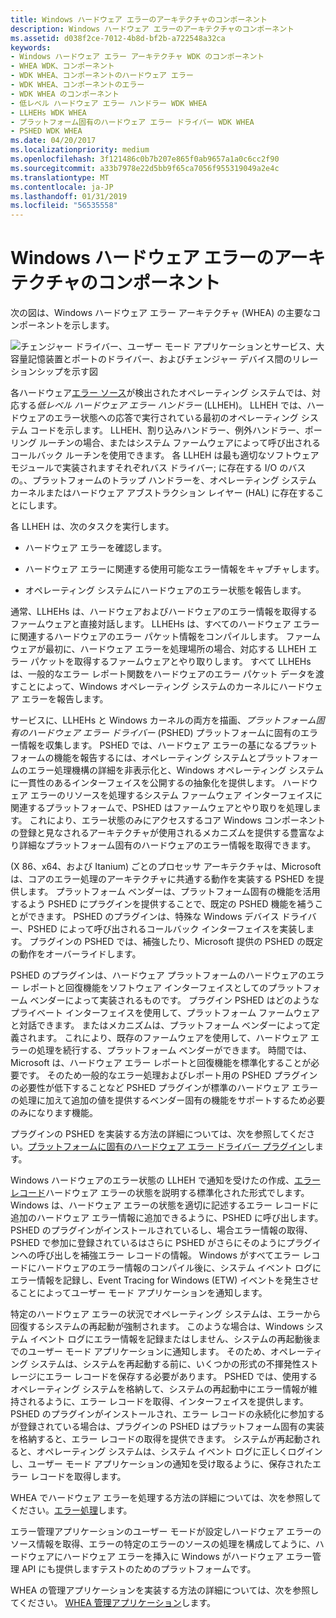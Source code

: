 ```yaml
---
title: Windows ハードウェア エラーのアーキテクチャのコンポーネント
description: Windows ハードウェア エラーのアーキテクチャのコンポーネント
ms.assetid: d038f2ce-7012-4b8d-bf2b-a722548a32ca
keywords:
- Windows ハードウェア エラー アーキテクチャ WDK のコンポーネント
- WHEA WDK、コンポーネント
- WDK WHEA、コンポーネントのハードウェア エラー
- WDK WHEA、コンポーネントのエラー
- WDK WHEA のコンポーネント
- 低レベル ハードウェア エラー ハンドラー WDK WHEA
- LLHEHs WDK WHEA
- プラットフォーム固有のハードウェア エラー ドライバー WDK WHEA
- PSHED WDK WHEA
ms.date: 04/20/2017
ms.localizationpriority: medium
ms.openlocfilehash: 3f121486c0b7b207e865f0ab9657a1a0c6cc2f90
ms.sourcegitcommit: a33b7978e22d5bb9f65ca7056f955319049a2e4c
ms.translationtype: MT
ms.contentlocale: ja-JP
ms.lasthandoff: 01/31/2019
ms.locfileid: "56535558"
---
```

# <a name="components-of-the-windows-hardware-error-architecture"></a>Windows ハードウェア エラーのアーキテクチャのコンポーネント


次の図は、Windows ハードウェア エラー アーキテクチャ (WHEA) の主要なコンポーネントを示します。

![チェンジャー ドライバー、ユーザー モード アプリケーションとサービス、大容量記憶装置とポートのドライバー、およびチェンジャー デバイス間のリレーションシップを示す図](images/wheaarch.gif)

各ハードウェア[エラー ソース](hardware-errors-and-error-sources.md)が検出されたオペレーティング システムでは、対応する*低レベル ハードウェア エラー ハンドラー* (LLHEH)。 LLHEH では、ハードウェアのエラー状態への応答で実行されている最初のオペレーティング システム コードを示します。 LLHEH、割り込みハンドラー、例外ハンドラー、ポーリング ルーチンの場合、またはシステム ファームウェアによって呼び出されるコールバック ルーチンを使用できます。 各 LLHEH は最も適切なソフトウェア モジュールで実装されますそれぞれバス ドライバー; に存在する I/O のバスの。、プラットフォームのトラップ ハンドラーを、オペレーティング システム カーネルまたはハードウェア アブストラクション レイヤー (HAL) に存在することにします。

各 LLHEH は、次のタスクを実行します。

-   ハードウェア エラーを確認します。

-   ハードウェア エラーに関連する使用可能なエラー情報をキャプチャします。

-   オペレーティング システムにハードウェアのエラー状態を報告します。

通常、LLHEHs は、ハードウェアおよびハードウェアのエラー情報を取得するファームウェアと直接対話します。 LLHEHs は、すべてのハードウェア エラーに関連するハードウェアのエラー パケット情報をコンパイルします。 ファームウェアが最初に、ハードウェア エラーを処理場所の場合、対応する LLHEH エラー パケットを取得するファームウェアとやり取りします。 すべて LLHEHs は、一般的なエラー レポート関数をハードウェアのエラー パケット データを渡すことによって、Windows オペレーティング システムのカーネルにハードウェア エラーを報告します。

サービスに、LLHEHs と Windows カーネルの両方を描画、*プラットフォーム固有のハードウェア エラー ドライバー* (PSHED) プラットフォームに固有のエラー情報を収集します。 PSHED では、ハードウェア エラーの基になるプラットフォームの機能を報告するには、オペレーティング システムとプラットフォームのエラー処理機構の詳細を非表示化と、Windows オペレーティング システムに一貫性のあるインターフェイスを公開するの抽象化を提供します。 ハードウェア エラーのリソースを処理するシステム ファームウェア インターフェイスに関連するプラットフォームで、PSHED はファームウェアとやり取りを処理します。 これにより、エラー状態のみにアクセスするコア Windows コンポーネントの登録と見なされるアーキテクチャが使用されるメカニズムを提供する豊富なより詳細なプラットフォーム固有のハードウェアのエラー情報を取得できます。

(X 86、x64、および Itanium) ごとのプロセッサ アーキテクチャは、Microsoft は、コアのエラー処理のアーキテクチャに共通する動作を実装する PSHED を提供します。 プラットフォーム ベンダーは、プラットフォーム固有の機能を活用するよう PSHED にプラグインを提供することで、既定の PSHED 機能を補うことができます。 PSHED のプラグインは、特殊な Windows デバイス ドライバー、PSHED によって呼び出されるコールバック インターフェイスを実装します。 プラグインの PSHED では、補強したり、Microsoft 提供の PSHED の既定の動作をオーバーライドします。

PSHED のプラグインは、ハードウェア プラットフォームのハードウェアのエラー レポートと回復機能をソフトウェア インターフェイスとしてのプラットフォーム ベンダーによって実装されるものです。 プラグイン PSHED はどのようなプライベート インターフェイスを使用して、プラットフォーム ファームウェアと対話できます。 またはメカニズムは、プラットフォーム ベンダーによって定義されます。 これにより、既存のファームウェアを使用して、ハードウェア エラーの処理を続行する、プラットフォーム ベンダーができます。 時間では、Microsoft は、ハードウェア エラー レポートと回復機能を標準化することが必要です。 そのため一般的なエラー処理およびレポート用の PSHED プラグインの必要性が低下することなど PSHED プラグインが標準のハードウェア エラーの処理に加えて追加の値を提供するベンダー固有の機能をサポートするため必要のみになります機能。

プラグインの PSHED を実装する方法の詳細については、次を参照してください。[プラットフォームに固有のハードウェア エラー ドライバー プラグイン](platform-specific-hardware-error-driver-plug-ins2.md)します。

Windows ハードウェアのエラー状態の LLHEH で通知を受けたの作成、[エラー レコード](error-records.md)ハードウェア エラーの状態を説明する標準化された形式でします。 Windows は、ハードウェア エラーの状態を適切に記述するエラー レコードに追加のハードウェア エラー情報に追加できるように、PSHED に呼び出します。 PSHED のプラグインがインストールされているし、場合エラー情報の取得、PSHED で参加に登録されているはさらに PSHED がさらにそのようにプラグインへの呼び出しを補強エラー レコードの情報。 Windows がすべてエラー レコードにハードウェアのエラー情報のコンパイル後に、システム イベント ログにエラー情報を記録し、Event Tracing for Windows (ETW) イベントを発生させることによってユーザー モード アプリケーションを通知します。

特定のハードウェア エラーの状況でオペレーティング システムは、エラーから回復するシステムの再起動が強制されます。 このような場合は、Windows システム イベント ログにエラー情報を記録またはしません、システムの再起動後までのユーザー モード アプリケーションに通知します。 そのため、オペレーティング システムは、システムを再起動する前に、いくつかの形式の不揮発性ストレージにエラー レコードを保存する必要があります。 PSHED では、使用するオペレーティング システムを格納して、システムの再起動中にエラー情報が維持されるように、エラー レコードを取得、インターフェイスを提供します。 PSHED のプラグインがインストールされ、エラー レコードの永続化に参加するが登録されている場合は、プラグインの PSHED はプラットフォーム固有の実装を格納すると、エラー レコードの取得を提供できます。 システムが再起動されると、オペレーティング システムは、システム イベント ログに正しくログインし、ユーザー モード アプリケーションの通知を受け取るように、保存されたエラー レコードを取得します。

WHEA でハードウェア エラーを処理する方法の詳細については、次を参照してください。[エラー処理](error-processing.md)します。

エラー管理アプリケーションのユーザー モードが設定しハードウェア エラーのソース情報を取得、エラーの特定のエラーのソースの処理を構成してように、ハードウェアにハードウェア エラーを挿入に Windows がハードウェア エラー管理 API にも提供しますテストのためのプラットフォームです。

WHEA の管理アプリケーションを実装する方法の詳細については、次を参照してください。 [WHEA 管理アプリケーション](whea-management-applications.md)します。

 

 




